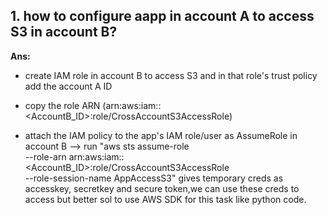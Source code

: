 ## 1. how to configure aapp in account A to access S3 in account B?
**Ans:**
 - create IAM role in account B to access S3 and in that role's trust policy add the account A ID       
 - copy the role ARN (arn:aws:iam::<AccountB_ID>:role/CrossAccountS3AccessRole) 
         
- attach the IAM policy to the app's IAM role/user as AssumeRole in account B --> run "aws sts assume-role \
    --role-arn arn:aws:iam::<AccountB_ID>:role/CrossAccountS3AccessRole \
    --role-session-name AppAccessS3" gives temporary creds as accesskey, secretkey and secure token,we can use these creds to access but better sol to use AWS SDK for this task like python code.